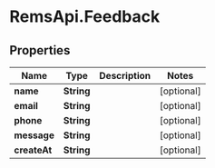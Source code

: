 # RemsApi.Feedback

## Properties
Name | Type | Description | Notes
------------ | ------------- | ------------- | -------------
**name** | **String** |  | [optional] 
**email** | **String** |  | [optional] 
**phone** | **String** |  | [optional] 
**message** | **String** |  | [optional] 
**createAt** | **String** |  | [optional] 


